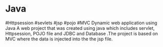# Java
#Httpsession #sevlets #jsp #pojo #MVC Dynamic web application using Java A web project that was created using java which includes servlet, Httpsession, POJO file and JDBC and Database .The project is based on MVC where the data is injected into the the jsp file.
